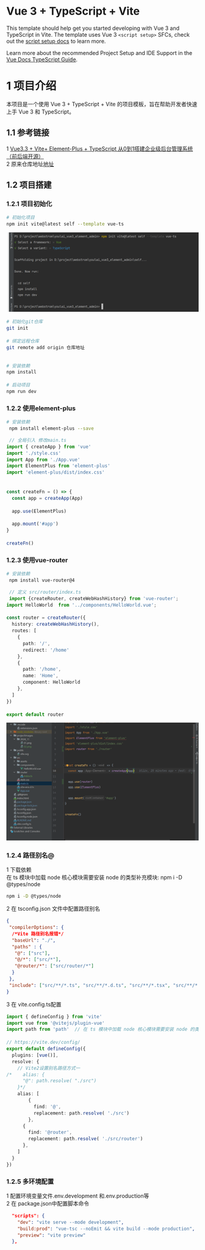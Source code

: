 # Vue 3 + TypeScript + Vite

This template should help get you started developing with Vue 3 and TypeScript in Vite. The template uses Vue 3 `<script setup>` SFCs, check out the [script setup docs](https://v3.vuejs.org/api/sfc-script-setup.html#sfc-script-setup) to learn more.

Learn more about the recommended Project Setup and IDE Support in the [Vue Docs TypeScript Guide](https://vuejs.org/guide/typescript/overview.html#project-setup).

# 1 项目介绍

本项目是一个使用 Vue 3 + TypeScript + Vite 的项目模板，旨在帮助开发者快速上手 Vue 3 和 TypeScript。

## 1.1  参考链接
1 [Vue3.3 + Vite+ Element-Plus + TypeScript 从0到1搭建企业级后台管理系统（前后端开源）](https://juejin.cn/post/7228990409909108793)   
2 原来仓库地址[地址](https://github.com/youlaitech/vue3-element-admin.git)  

## 1.2 项目搭建

### 1.2.1 项目初始化  
``` bash
# 初始化项目
npm init vite@latest self --template vue-ts
```
![创建项目图片](./projectImages/2024_11/01.png)

``` bash
# 初始化git仓库
git init

# 绑定远程仓库
git remote add origin 仓库地址
```    

``` bash

# 安装依赖
npm install

# 启动项目
npm run dev
```

### 1.2.2 使用element-plus 
``` bash
# 安装依赖
 npm install element-plus --save
```

``` typescript
 // 全局引入 修改main.ts
import { createApp } from 'vue'
import './style.css'
import App from './App.vue'
import ElementPlus from 'element-plus'
import 'element-plus/dist/index.css'


const createFn = () => {
  const app = createApp(App)

  app.use(ElementPlus)

  app.mount('#app')
}

createFn()
```

### 1.2.3 使用vue-router 
``` bash
# 安装依赖
 npm install vue-router@4
```

``` typescript
 // 定义 src/router/index.ts
 import {createRouter, createWebHashHistory} from 'vue-router';
import HelloWorld  from '../components/HelloWorld.vue';

const router = createRouter({
  history: createWebHashHistory(),
  routes: [
    {
      path: '/',
      redirect: '/home'
    },
    {
      path: '/home',
      name: 'Home',
      component: HelloWorld
    },
  ]
})

export default router
```
![引入 修改main.ts](./projectImages/2024_11/02.png)  

### 1.2.4 路径别名@   
 1 下载依赖    
 在 ts 模块中加载 node 核心模块需要安装 node 的类型补充模块: npm i -D @types/node
```bash  
npm i -D @types/node
```  
2 在 tsconfig.json 文件中配置路径别名  


```json
{
 "compilerOptions": {
  /*Vite 路径别名报错*/
  "baseUrl": "./",
  "paths" : {
   "@": ["src"],
   "@/*": ["src/*"],
   "@router/*": ["src/router/*"]
  }
 },
 "include": ["src/**/*.ts", "src/**/*.d.ts", "src/**/*.tsx", "src/**/*.vue"]
}

```

3 在 vite.config.ts配置 
```typescript
import { defineConfig } from 'vite'
import vue from '@vitejs/plugin-vue'
import path from 'path'  // 在 ts 模块中加载 node 核心模块需要安装 node 的类型补充模块: npm i -D @types/node

// https://vite.dev/config/
export default defineConfig({
  plugins: [vue()],
  resolve: {
    // Vite2设置别名路径方式一
/*    alias: {
      "@": path.resolve( "./src")
    }*/
    alias: [
        {
          find: '@',
          replacement: path.resolve( './src')
        },
      {
        find: '@router',
        replacement: path.resolve( './src/router')
      },
    ]
  }
})

```

### 1.2.5 多环境配置
1 配置环境变量文件.env.development 和.env.production等  
2 在 package.json中配置脚本命令 
```json
  "scripts": {
    "dev": "vite serve --mode development",
    "build:prod": "vue-tsc --noEmit && vite build --mode production",
    "preview": "vite preview"
  },
```

